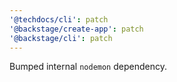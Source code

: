 ```yaml
---
'@techdocs/cli': patch
'@backstage/create-app': patch
'@backstage/cli': patch
---
```


Bumped internal `nodemon` dependency.
